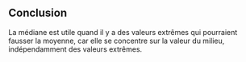 ## Conclusion

La médiane est utile quand il y a des valeurs extrêmes qui pourraient fausser la moyenne, car elle se concentre sur la
valeur du milieu, indépendamment des valeurs extrêmes.
